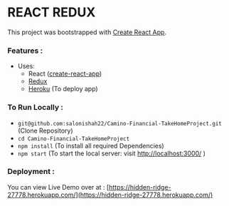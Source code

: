 # REACT REDUX

This project was bootstrapped with [Create React App](https://github.com/facebook/create-react-app).<br/>

### Features :
- Uses:
  * React ([create-react-app](https://github.com/facebook/create-react-app))
  * [Redux](https://redux.js.org/introduction/installation)
  * [Heroku](https://devcenter.heroku.com/articles/git) (To deploy app)
  
 ### To Run Locally :
 - `git@github.com:salonishah22/Camino-Financial-TakeHomeProject.git` (Clone Repository)
 - `cd Camino-Financial-TakeHomeProject`
 - `npm install` (To install all required Dependencies)
 - `npm start` (To start the local server: visit [http://localhost:3000/](http://localhost:3000/) )
 
 ### Deployment :
 You can view Live Demo over at : [https://hidden-ridge-27778.herokuapp.com/](https://hidden-ridge-27778.herokuapp.com/)<br />
